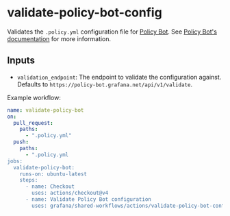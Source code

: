 # validate-policy-bot-config

Validates the `.policy.yml` configuration file for [Policy Bot](https://github.com/palantir/policy-bot). See [Policy Bot's documentation](https://github.com/palantir/policy-bot?tab=readme-ov-file#configuration) for more information.

## Inputs

- `validation_endpoint`: The endpoint to validate the configuration against. Defaults to `https://policy-bot.grafana.net/api/v1/validate`.

Example workflow:

<!-- x-release-please-start-version -->

```yaml
name: validate-policy-bot
on:
  pull_request:
    paths:
      - ".policy.yml"
  push:
    paths:
      - ".policy.yml
jobs:
  validate-policy-bot:
    runs-on: ubuntu-latest
    steps:
      - name: Checkout
        uses: actions/checkout@v4
      - name: Validate Policy Bot configuration
        uses: grafana/shared-workflows/actions/validate-policy-bot-config@validate-policy-bot-config-v1.0.0
```

<!-- x-release-please-end-version -->
